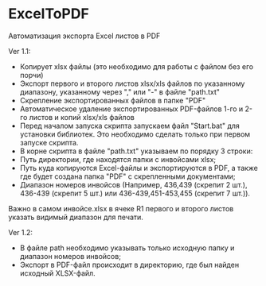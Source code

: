 # ExcelToPDF
Автоматизация экспорта Excel листов в PDF

Ver 1.1:
- Копирует xlsx файлы (это необходимо для работы с файлом без его порчи)
- Экспорт первого и второго листов xlsx/xls файлов по указанному диапазону, указанному через "," или "-" в файле "path.txt"
- Скрепление экспортированных файлов в папке "PDF"
- Автоматическое удаление экспортированных PDF-файлов 1-го и 2-го листов и копий xlsx/xls файлов
- Перед началом запуска скрипта запускаем файл "Start.bat" для установки библиотек. Это необходимо сделать только при первом запуске скрипта.
- В корне скрипта в файле "path.txt" указываем по порядку 3 строки:
- Путь директории, где находятся папки с инвойсами xlsx;
- Путь куда копируются Excel-файлы и экспортируются в PDF, а также где будет создана папка "PDF" с скрепленными документами;
- Диапазон номеров инвойсов (Например, 436,439 (скрепит 2 шт.), 436-439 (скрепит 5 шт.) или 436-439,451-453,455 (скрепит 7 шт.)).

Важно в самом инвойсе.xlsx в ячеке R1 первого и второго листов указать видимый диапазон для печати.

Ver 1.2: 
- В файле path необходимо указывать только исходную папку и диапазон номеров инвойсов;
- Экспорт в PDF-файл происходит в директорию, где был найден исходный XLSX-файл.
